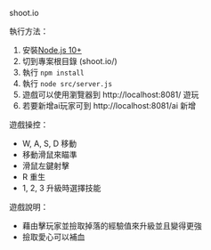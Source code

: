 shoot.io

執行方法：

1. 安裝[Node.js 10+](https://nodejs.org/dist/latest-v10.x/)
2. 切到專案根目錄 (shoot.io/)
3. 執行 `npm install`
4. 執行 `node src/server.js`
5. 遊戲可以使用瀏覽器到 http://localhost:8081/ 遊玩
6. 若要新增ai玩家可到 http://localhost:8081/ai 新增

遊戲操控：
- W, A, S, D 移動
- 移動滑鼠來瞄準
- 滑鼠左鍵射擊
- R 重生
- 1, 2, 3 升級時選擇技能

遊戲說明：
- 藉由擊玩家並撿取掉落的經驗值來升級並且變得更強
- 撿取愛心可以補血

